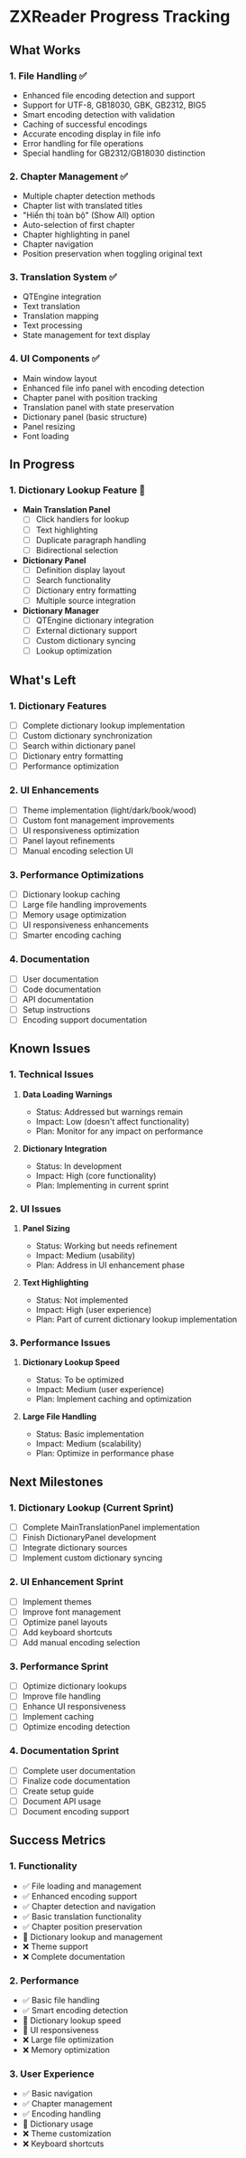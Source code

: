 # ZXReader Progress Tracking

## What Works

### 1. File Handling ✅
- Enhanced file encoding detection and support
- Support for UTF-8, GB18030, GBK, GB2312, BIG5
- Smart encoding detection with validation
- Caching of successful encodings
- Accurate encoding display in file info
- Error handling for file operations
- Special handling for GB2312/GB18030 distinction

### 2. Chapter Management ✅
- Multiple chapter detection methods
- Chapter list with translated titles
- "Hiển thị toàn bộ" (Show All) option
- Auto-selection of first chapter
- Chapter highlighting in panel
- Chapter navigation
- Position preservation when toggling original text

### 3. Translation System ✅
- QTEngine integration
- Text translation
- Translation mapping
- Text processing
- State management for text display

### 4. UI Components ✅
- Main window layout
- Enhanced file info panel with encoding detection
- Chapter panel with position tracking
- Translation panel with state preservation
- Dictionary panel (basic structure)
- Panel resizing
- Font loading

## In Progress

### 1. Dictionary Lookup Feature 🚧
- **Main Translation Panel**
  - [ ] Click handlers for lookup
  - [ ] Text highlighting
  - [ ] Duplicate paragraph handling
  - [ ] Bidirectional selection

- **Dictionary Panel**
  - [ ] Definition display layout
  - [ ] Search functionality
  - [ ] Dictionary entry formatting
  - [ ] Multiple source integration

- **Dictionary Manager**
  - [ ] QTEngine dictionary integration
  - [ ] External dictionary support
  - [ ] Custom dictionary syncing
  - [ ] Lookup optimization

## What's Left

### 1. Dictionary Features
- [ ] Complete dictionary lookup implementation
- [ ] Custom dictionary synchronization
- [ ] Search within dictionary panel
- [ ] Dictionary entry formatting
- [ ] Performance optimization

### 2. UI Enhancements
- [ ] Theme implementation (light/dark/book/wood)
- [ ] Custom font management improvements
- [ ] UI responsiveness optimization
- [ ] Panel layout refinements
- [ ] Manual encoding selection UI

### 3. Performance Optimizations
- [ ] Dictionary lookup caching
- [ ] Large file handling improvements
- [ ] Memory usage optimization
- [ ] UI responsiveness enhancements
- [ ] Smarter encoding caching

### 4. Documentation
- [ ] User documentation
- [ ] Code documentation
- [ ] API documentation
- [ ] Setup instructions
- [ ] Encoding support documentation

## Known Issues

### 1. Technical Issues
1. **Data Loading Warnings**
   - Status: Addressed but warnings remain
   - Impact: Low (doesn't affect functionality)
   - Plan: Monitor for any impact on performance

2. **Dictionary Integration**
   - Status: In development
   - Impact: High (core functionality)
   - Plan: Implementing in current sprint

### 2. UI Issues
1. **Panel Sizing**
   - Status: Working but needs refinement
   - Impact: Medium (usability)
   - Plan: Address in UI enhancement phase

2. **Text Highlighting**
   - Status: Not implemented
   - Impact: High (user experience)
   - Plan: Part of current dictionary lookup implementation

### 3. Performance Issues
1. **Dictionary Lookup Speed**
   - Status: To be optimized
   - Impact: Medium (user experience)
   - Plan: Implement caching and optimization

2. **Large File Handling**
   - Status: Basic implementation
   - Impact: Medium (scalability)
   - Plan: Optimize in performance phase

## Next Milestones

### 1. Dictionary Lookup (Current Sprint)
- [ ] Complete MainTranslationPanel implementation
- [ ] Finish DictionaryPanel development
- [ ] Integrate dictionary sources
- [ ] Implement custom dictionary syncing

### 2. UI Enhancement Sprint
- [ ] Implement themes
- [ ] Improve font management
- [ ] Optimize panel layouts
- [ ] Add keyboard shortcuts
- [ ] Add manual encoding selection

### 3. Performance Sprint
- [ ] Optimize dictionary lookups
- [ ] Improve file handling
- [ ] Enhance UI responsiveness
- [ ] Implement caching
- [ ] Optimize encoding detection

### 4. Documentation Sprint
- [ ] Complete user documentation
- [ ] Finalize code documentation
- [ ] Create setup guide
- [ ] Document API usage
- [ ] Document encoding support

## Success Metrics

### 1. Functionality
- ✅ File loading and management
- ✅ Enhanced encoding support
- ✅ Chapter detection and navigation
- ✅ Basic translation functionality
- ✅ Chapter position preservation
- 🚧 Dictionary lookup and management
- ❌ Theme support
- ❌ Complete documentation

### 2. Performance
- ✅ Basic file handling
- ✅ Smart encoding detection
- 🚧 Dictionary lookup speed
- 🚧 UI responsiveness
- ❌ Large file optimization
- ❌ Memory optimization

### 3. User Experience
- ✅ Basic navigation
- ✅ Chapter management
- ✅ Encoding handling
- 🚧 Dictionary usage
- ❌ Theme customization
- ❌ Keyboard shortcuts
